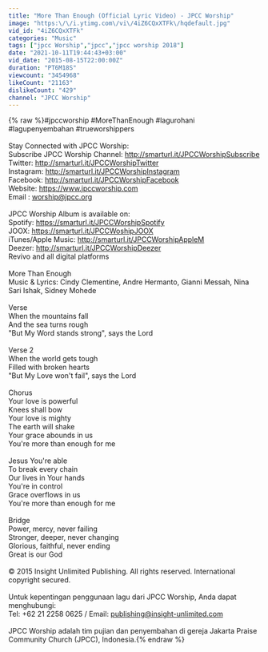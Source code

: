 ```yaml
---
title: "More Than Enough (Official Lyric Video) - JPCC Worship"
image: "https:\/\/i.ytimg.com\/vi\/4iZ6CQxXTFk\/hqdefault.jpg"
vid_id: "4iZ6CQxXTFk"
categories: "Music"
tags: ["jpcc Worship","jpcc","jpcc worship 2018"]
date: "2021-10-11T19:44:43+03:00"
vid_date: "2015-08-15T22:00:00Z"
duration: "PT6M18S"
viewcount: "3454968"
likeCount: "21163"
dislikeCount: "429"
channel: "JPCC Worship"
---
```

{% raw %}#jpccworship #MoreThanEnough #lagurohani #lagupenyembahan #trueworshippers<br /><br />Stay Connected with JPCC Worship:<br />Subscribe JPCC Worship Channel: <a rel="nofollow" target="blank" href="http://smarturl.it/JPCCWorshipSubscribe">http://smarturl.it/JPCCWorshipSubscribe</a><br />Twitter: <a rel="nofollow" target="blank" href="http://smarturl.it/JPCCWorshipTwitter">http://smarturl.it/JPCCWorshipTwitter</a><br />Instagram: <a rel="nofollow" target="blank" href="http://smarturl.it/JPCCWorshipInstagram">http://smarturl.it/JPCCWorshipInstagram</a><br />Facebook: <a rel="nofollow" target="blank" href="http://smarturl.it/JPCCWorshipFacebook">http://smarturl.it/JPCCWorshipFacebook</a><br />Website: <a rel="nofollow" target="blank" href="https://www.jpccworship.com">https://www.jpccworship.com</a><br />Email : worship@jpcc.org<br /><br />JPCC Worship Album is available on:<br />Spotify: <a rel="nofollow" target="blank" href="https://smarturl.it/JPCCWorshipSpotify">https://smarturl.it/JPCCWorshipSpotify</a><br />JOOX: <a rel="nofollow" target="blank" href="https://smarturl.it/JPCCWoshipJOOX">https://smarturl.it/JPCCWoshipJOOX</a><br />iTunes/Apple Music: <a rel="nofollow" target="blank" href="http://smarturl.it/JPCCWorshipAppleM">http://smarturl.it/JPCCWorshipAppleM</a><br />Deezer: <a rel="nofollow" target="blank" href="http://smarturl.it/JPCCWorshipDeezer">http://smarturl.it/JPCCWorshipDeezer</a><br />Revivo and all digital platforms<br /><br />More Than Enough<br />Music &amp; Lyrics: Cindy Clementine, Andre Hermanto, Gianni Messah, Nina Sari Ishak, Sidney Mohede<br /><br />Verse<br />When the mountains fall<br />And the sea turns rough<br />&quot;But My Word stands strong&quot;, says the Lord<br /><br />Verse 2<br />When the world gets tough<br />Filled with broken hearts<br />&quot;But My Love won't fail&quot;, says the Lord<br /><br />Chorus<br />Your love is powerful<br />Knees shall bow<br />Your love is mighty<br />The earth will shake<br />Your grace abounds in us<br />You're more than enough for me<br /><br />Jesus You're able<br />To break every chain<br />Our lives in Your hands<br />You're in control<br />Grace overflows in us<br />You're more than enough for me<br /><br />Bridge<br />Power, mercy, never failing<br />Stronger, deeper, never changing<br />Glorious, faithful, never ending<br />Great is our God<br /><br />© 2015 Insight Unlimited Publishing. All rights reserved. International copyright secured.<br /><br />Untuk kepentingan penggunaan lagu dari JPCC Worship, Anda dapat menghubungi:<br />Tel: +62 21 2258 0625 / Email: publishing@insight-unlimited.com<br /><br />JPCC Worship adalah tim pujian dan penyembahan di gereja Jakarta Praise Community Church (JPCC), Indonesia.{% endraw %}
